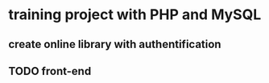 # training project with PHP and MySQL

## create online library with authentification

## TODO front-end
